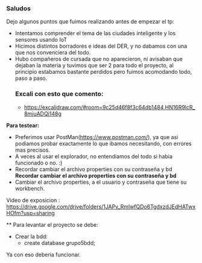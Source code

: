 ### Saludos

Dejo algunos puntos que fuimos realizando antes de empezar el tp:

 - Intentamos comprender el tema de las ciudades inteligente y los sensores usando IoT
 - Hicimos distintos borradores e ideas del DER, y no dabamos con una que nos convenciera del todo.
 - Hubo compañeros de cursada que no aparecieron, ni avisaban que dejaban la materia y tuvimos que ser 2 para todo el proyecto,
   al principio estabamos bastante perdidos pero fuimos acomodando todo, paso a paso.
   ### Excali con esto que comento: 
    - https://excalidraw.com/#room=9c25d46f8f3c64db1484,HN16R9lcR_8mjuADQj148g

**Para testear:**
- Preferimos usar PostMan(https://www.postman.com/), ya que asi podiamos probar exactamente lo que ibamos necesitando, con errores mas precisos.
- A veces al usar el explorador, no entendiamos del todo si habia funcionado o no. :) 
- Recordar cambiar el archivo properties con su contraseña y bd
**Recordar cambiar el archivo properties con su contraseña y bd**
- Cambiar el archivo properties, a el usuario y contraseña que tiene su workbench.
  
Video de exposicion : https://drive.google.com/drive/folders/1JAPv_RmlwfQDo6TgdxzdJEdHATwxHOfm?usp=sharing

** Para levantar el proyecto se debe:
- Crear la bdd:
    - create database grupo5bdd;
 
 Ya con eso deberia funcionar.
